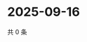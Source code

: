 # 2025-09-16

共 0 条

<!-- BEGIN ZHIHUVIDEO -->
<!-- 最后更新时间 Tue Sep 16 2025 00:13:43 GMT+0800 (China Standard Time) -->

<!-- END ZHIHUVIDEO -->
